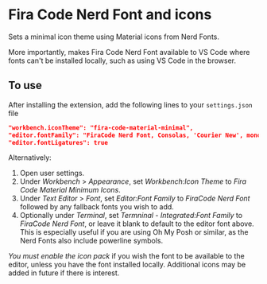 # Fira Code Nerd Font and icons

Sets a minimal icon theme using Material icons from Nerd Fonts.

More importantly, makes Fira Code Nerd Font available to VS Code where fonts can't be installed locally, such as using VS Code in the browser.

## To use

After installing the extension, add the following lines to your `settings.json` file

``` json
"workbench.iconTheme": "fira-code-material-minimal",
"editor.fontFamily": "FiraCode Nerd Font, Consolas, 'Courier New', monospace",
"editor.fontLigatures": true
```

Alternatively:

1) Open user settings.
2) Under *Workbench* > *Appearance*, set *Workbench:Icon Theme* to *Fira Code Material Minimum Icons*.
3) Under *Text Editor* > *Font*, set *Editor:Font Family* to *FiraCode Nerd Font* followed by any fallback fonts you wish to add. 
4) Optionally under *Terminal*, set *Termninal - Integrated:Font Family* to *FiraCode Nerd Font*, or leave it blank to default to the editor font above.  This is especially useful if you are using Oh My Posh or similar, as the Nerd Fonts also include powerline symbols.

*You must enable the icon pack* if you wish the font to be available to the editor, unless you have the font installed locally.  Additional icons may be added in future if there is interest.
